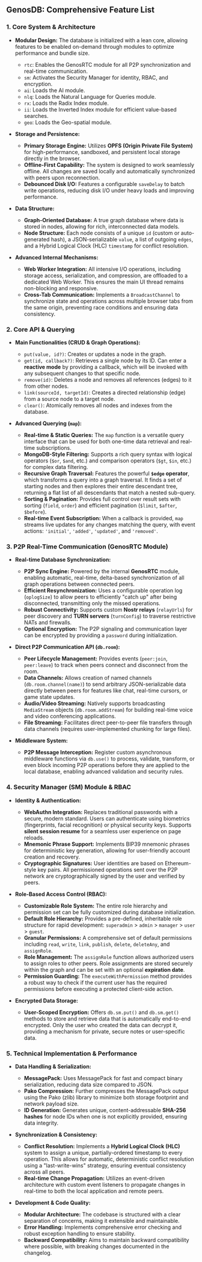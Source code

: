 ## **GenosDB: Comprehensive Feature List**

### **1. Core System & Architecture**

*   **Modular Design:** The database is initialized with a lean core, allowing features to be enabled on-demand through modules to optimize performance and bundle size.
    *   `rtc`: Enables the GenosRTC module for all P2P synchronization and real-time communication.
    *   `sm`: Activates the Security Manager for identity, RBAC, and encryption.
    *   `ai`: Loads the AI module.
    *   `nlq`: Loads the Natural Language for Queries module.
    *   `rx`: Loads the Radix Index module.
    *   `ii`: Loads the Inverted Index module for efficient value-based searches.
    *   `geo`: Loads the Geo-spatial module.

*   **Storage and Persistence:**
    *   **Primary Storage Engine:** Utilizes **OPFS (Origin Private File System)** for high-performance, sandboxed, and persistent local storage directly in the browser.
    *   **Offline-First Capability:** The system is designed to work seamlessly offline. All changes are saved locally and automatically synchronized with peers upon reconnection.
    *   **Debounced Disk I/O:** Features a configurable `saveDelay` to batch write operations, reducing disk I/O under heavy loads and improving performance.

*   **Data Structure:**
    *   **Graph-Oriented Database:** A true graph database where data is stored in nodes, allowing for rich, interconnected data models.
    *   **Node Structure:** Each node consists of a unique `id` (custom or auto-generated hash), a JSON-serializable `value`, a list of outgoing `edges`, and a Hybrid Logical Clock (HLC) `timestamp` for conflict resolution.

*   **Advanced Internal Mechanisms:**
    *   **Web Worker Integration:** All intensive I/O operations, including storage access, serialization, and compression, are offloaded to a dedicated Web Worker. This ensures the main UI thread remains non-blocking and responsive.
    *   **Cross-Tab Communication:** Implements a `BroadcastChannel` to synchronize state and operations across multiple browser tabs from the same origin, preventing race conditions and ensuring data consistency.

### **2. Core API & Querying**

*   **Main Functionalities (CRUD & Graph Operations):**
    *   `put(value, id?)`: Creates or updates a node in the graph.
    *   `get(id, callback?)`: Retrieves a single node by its ID. Can enter a **reactive mode** by providing a callback, which will be invoked with any subsequent changes to that specific node.
    *   `remove(id)`: Deletes a node and removes all references (edges) to it from other nodes.
    *   `link(sourceId, targetId)`: Creates a directed relationship (edge) from a source node to a target node.
    *   `clear()`: Atomically removes all nodes and indexes from the database.

*   **Advanced Querying (`map`):**
    *   **Real-time & Static Queries:** The `map` function is a versatile query interface that can be used for both one-time data retrieval and real-time subscriptions.
    *   **MongoDB-Style Filtering:** Supports a rich query syntax with logical operators (`$or`, `$and`, etc.) and comparison operators (`$gt`, `$in`, etc.) for complex data filtering.
    *   **Recursive Graph Traversal:** Features the powerful **`$edge` operator**, which transforms a query into a graph traversal. It finds a set of starting nodes and then explores their entire descendant tree, returning a flat list of all descendants that match a nested sub-query.
    *   **Sorting & Pagination:** Provides full control over result sets with sorting (`field`, `order`) and efficient pagination (`$limit`, `$after`, `$before`).
    *   **Real-time Event Subscription:** When a callback is provided, `map` streams live updates for any changes matching the query, with event actions: `'initial'`, `'added'`, `'updated'`, and `'removed'`.

### **3. P2P Real-Time Communication (GenosRTC Module)**

*   **Real-time Database Synchronization:**
    *   **P2P Sync Engine:** Powered by the internal **GenosRTC** module, enabling automatic, real-time, delta-based synchronization of all graph operations between connected peers.
    *   **Efficient Resynchronization:** Uses a configurable operation log (`oplogSize`) to allow peers to efficiently "catch up" after being disconnected, transmitting only the missed operations.
    *   **Robust Connectivity:** Supports custom **Nostr relays** (`relayUrls`) for peer discovery and **TURN servers** (`turnConfig`) to traverse restrictive NATs and firewalls.
    *   **Optional Encryption:** The P2P signaling and communication layer can be encrypted by providing a `password` during initialization.

*   **Direct P2P Communication API (`db.room`):**
    *   **Peer Lifecycle Management:** Provides events (`peer:join`, `peer:leave`) to track when peers connect and disconnect from the room.
    *   **Data Channels:** Allows creation of named channels (`db.room.channel(name)`) to send arbitrary JSON-serializable data directly between peers for features like chat, real-time cursors, or game state updates.
    *   **Audio/Video Streaming:** Natively supports broadcasting `MediaStream` objects (`db.room.addStream`) for building real-time voice and video conferencing applications.
    *   **File Streaming:** Facilitates direct peer-to-peer file transfers through data channels (requires user-implemented chunking for large files).

*   **Middleware System:**
    *   **P2P Message Interception:** Register custom asynchronous middleware functions via `db.use()` to process, validate, transform, or even block incoming P2P operations before they are applied to the local database, enabling advanced validation and security rules.

### **4. Security Manager (SM) Module & RBAC**

*   **Identity & Authentication:**
    *   **WebAuthn Integration:** Replaces traditional passwords with a secure, modern standard. Users can authenticate using biometrics (fingerprints, facial recognition) or physical security keys. Supports **silent session resume** for a seamless user experience on page reloads.
    *   **Mnemonic Phrase Support:** Implements BIP39 mnemonic phrases for deterministic key generation, allowing for user-friendly account creation and recovery.
    *   **Cryptographic Signatures:** User identities are based on Ethereum-style key pairs. All permissioned operations sent over the P2P network are cryptographically signed by the user and verified by peers.

*   **Role-Based Access Control (RBAC):**
    *   **Customizable Role System:** The entire role hierarchy and permission set can be fully customized during database initialization.
    *   **Default Role Hierarchy:** Provides a pre-defined, inheritable role structure for rapid development: `superadmin` > `admin` > `manager` > `user` > `guest`.
    *   **Granular Permissions:** A comprehensive set of default permissions including `read`, `write`, `link`, `publish`, `delete`, `deleteAny`, and `assignRole`.
    *   **Role Management:** The `assignRole` function allows authorized users to assign roles to other peers. Role assignments are stored securely within the graph and can be set with an optional **expiration date**.
    *   **Permission Guarding:** The `executeWithPermission` method provides a robust way to check if the current user has the required permissions before executing a protected client-side action.

*   **Encrypted Data Storage:**
    *   **User-Scoped Encryption:** Offers `db.sm.put()` and `db.sm.get()` methods to store and retrieve data that is automatically end-to-end encrypted. Only the user who created the data can decrypt it, providing a mechanism for private, secure notes or user-specific data.

### **5. Technical Implementation & Performance**

*   **Data Handling & Serialization:**
    *   **MessagePack:** Uses MessagePack for fast and compact binary serialization, reducing data size compared to JSON.
    *   **Pako Compression:** Further compresses the MessagePack output using the Pako (zlib) library to minimize both storage footprint and network payload size.
    *   **ID Generation:** Generates unique, content-addressable **SHA-256 hashes** for node IDs when one is not explicitly provided, ensuring data integrity.

*   **Synchronization & Consistency:**
    *   **Conflict Resolution:** Implements a **Hybrid Logical Clock (HLC)** system to assign a unique, partially-ordered timestamp to every operation. This allows for automatic, deterministic conflict resolution using a "last-write-wins" strategy, ensuring eventual consistency across all peers.
    *   **Real-time Change Propagation:** Utilizes an event-driven architecture with custom event listeners to propagate changes in real-time to both the local application and remote peers.

*   **Development & Code Quality:**
    *   **Modular Architecture:** The codebase is structured with a clear separation of concerns, making it extensible and maintainable.
    *   **Error Handling:** Implements comprehensive error checking and robust exception handling to ensure stability.
    *   **Backward Compatibility:** Aims to maintain backward compatibility where possible, with breaking changes documented in the changelog.